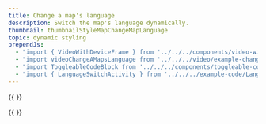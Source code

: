 ```yaml
---
title: Change a map's language
description: Switch the map's language dynamically.
thumbnail: thumbnailStyleMapChangeMapLanguage
topic: dynamic styling
prependJs:
  - "import { VideoWithDeviceFrame } from '../../../components/video-with-device-frame'"
  - "import videoChangeAMapsLanguage from '../../../video/example-changeamapslanguage.mp4'"
  - "import ToggleableCodeBlock from '../../../components/toggleable-code-block'"
  - "import { LanguageSwitchActivity } from '../../../example-code/LanguageSwitchActivity.js'"
---
```


{{
  <VideoWithDeviceFrame 
    videoFile={videoChangeAMapsLanguage}
    rotation="horizontal"
    device="pixel-2"
  />
}}


<!-- Any notes about this example would go here.  -->

{{
  <ToggleableCodeBlock 
    codeSnippet={LanguageSwitchActivity}
  />
}}
